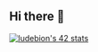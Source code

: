 ## Hi there 👋

[![ludebion's 42 stats](https://badge.mediaplus.ma/binary/ludebion?1337Badge=off&UM6P=off)](https://github.com/oakoudad/badge42)

<!--
**LDProg/LDProg** is a ✨ _special_ ✨ repository because its `README.md` (this file) appears on your GitHub profile.

Here are some ideas to get you started:

- 🔭 I’m currently working on ...
- 🌱 I’m currently learning ...
- 👯 I’m looking to collaborate on ...
- 🤔 I’m looking for help with ...
- 💬 Ask me about ...
- 📫 How to reach me: ...
- 😄 Pronouns: ...
- ⚡ Fun fact: ...
-->
